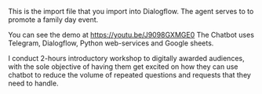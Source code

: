
This is the import file that you import into Dialogflow.
The agent serves to  to promote a family day event.

You can see the demo at https://youtu.be/J9098GXMGE0
The Chatbot uses Telegram, Dialogflow, Python web-services and Google sheets.

I conduct 2-hours introductory workshop to digitally awarded audiences, with the
sole objective of having them get excited on how they can use 
chatbot to reduce the volume of repeated questions and requests that 
they need to handle.

